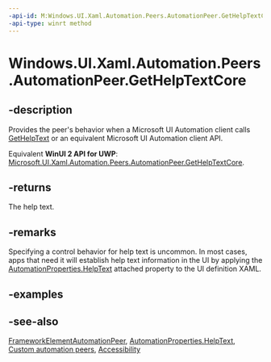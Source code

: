 ```yaml
---
-api-id: M:Windows.UI.Xaml.Automation.Peers.AutomationPeer.GetHelpTextCore
-api-type: winrt method
---
```


<!-- Method syntax
virtual protected string GetHelpTextCore()
-->

# Windows.UI.Xaml.Automation.Peers.AutomationPeer.GetHelpTextCore

## -description
Provides the peer's behavior when a Microsoft UI Automation client calls [GetHelpText](automationpeer_gethelptext_1251901404.md) or an equivalent Microsoft UI Automation client API.

Equivalent **WinUI 2 API for UWP**: [Microsoft.UI.Xaml.Automation.Peers.AutomationPeer.GetHelpTextCore](/windows/winui/api/microsoft.ui.xaml.automation.peers.automationpeer.gethelptextcore).

## -returns
The help text.

## -remarks
Specifying a control behavior for help text is uncommon. In most cases, apps that need it will establish help text information in the UI by applying the [AutomationProperties.HelpText](/uwp/api/windows.ui.xaml.automation.automationproperties.helptext) attached property to the UI definition XAML.

## -examples

## -see-also
[FrameworkElementAutomationPeer](frameworkelementautomationpeer.md), [AutomationProperties.HelpText](/uwp/api/windows.ui.xaml.automation.automationproperties.helptext), [Custom automation peers](/windows/uwp/accessibility/custom-automation-peers), [Accessibility](/windows/uwp/accessibility/accessibility)
